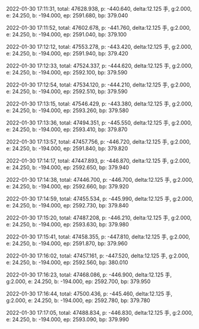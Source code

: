 2022-01-30 17:11:31, total: 47628.938, p: -440.640, delta:12.125 手, g:2.000, e: 24.250, b: -194.000, ep: 2591.680, bp: 379.040

2022-01-30 17:11:52, total: 47602.678, p: -441.760, delta:12.125 手, g:2.000, e: 24.250, b: -194.000, ep: 2591.040, bp: 379.100

2022-01-30 17:12:12, total: 47553.278, p: -443.420, delta:12.125 手, g:2.000, e: 24.250, b: -194.000, ep: 2591.940, bp: 379.420

2022-01-30 17:12:33, total: 47524.337, p: -444.620, delta:12.125 手, g:2.000, e: 24.250, b: -194.000, ep: 2592.100, bp: 379.590

2022-01-30 17:12:54, total: 47534.120, p: -444.210, delta:12.125 手, g:2.000, e: 24.250, b: -194.000, ep: 2592.510, bp: 379.590

2022-01-30 17:13:15, total: 47546.429, p: -443.380, delta:12.125 手, g:2.000, e: 24.250, b: -194.000, ep: 2593.260, bp: 379.580

2022-01-30 17:13:36, total: 47494.351, p: -445.550, delta:12.125 手, g:2.000, e: 24.250, b: -194.000, ep: 2593.410, bp: 379.870

2022-01-30 17:13:57, total: 47457.756, p: -446.720, delta:12.125 手, g:2.000, e: 24.250, b: -194.000, ep: 2591.840, bp: 379.820

2022-01-30 17:14:17, total: 47447.893, p: -446.870, delta:12.125 手, g:2.000, e: 24.250, b: -194.000, ep: 2592.650, bp: 379.940

2022-01-30 17:14:38, total: 47446.700, p: -446.700, delta:12.125 手, g:2.000, e: 24.250, b: -194.000, ep: 2592.660, bp: 379.920

2022-01-30 17:14:59, total: 47455.534, p: -445.990, delta:12.125 手, g:2.000, e: 24.250, b: -194.000, ep: 2592.730, bp: 379.840

2022-01-30 17:15:20, total: 47487.208, p: -446.210, delta:12.125 手, g:2.000, e: 24.250, b: -194.000, ep: 2593.630, bp: 379.980

2022-01-30 17:15:41, total: 47458.355, p: -447.810, delta:12.125 手, g:2.000, e: 24.250, b: -194.000, ep: 2591.870, bp: 379.960

2022-01-30 17:16:02, total: 47457.161, p: -447.520, delta:12.125 手, g:2.000, e: 24.250, b: -194.000, ep: 2592.560, bp: 380.010

2022-01-30 17:16:23, total: 47468.086, p: -446.900, delta:12.125 手, g:2.000, e: 24.250, b: -194.000, ep: 2592.700, bp: 379.950

2022-01-30 17:16:44, total: 47500.436, p: -445.460, delta:12.125 手, g:2.000, e: 24.250, b: -194.000, ep: 2592.780, bp: 379.780

2022-01-30 17:17:05, total: 47488.834, p: -446.830, delta:12.125 手, g:2.000, e: 24.250, b: -194.000, ep: 2593.090, bp: 379.990